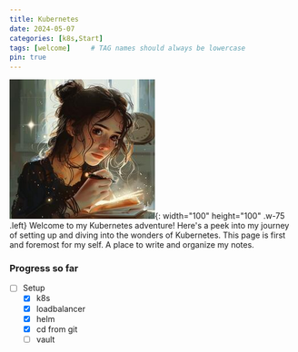 ```yaml
---
title: Kubernetes
date: 2024-05-07
categories: [k8s,Start]
tags: [welcome]     # TAG names should always be lowercase
pin: true
---
```


![Desktop View](img/olivia_notes1.jpeg){: width="100" height="100" .w-75 .left}
Welcome to my Kubernetes adventure! Here's a peek into my journey of setting up and diving into the wonders of Kubernetes. This page is first and foremost for my self. A place to write and organize my notes.

### Progress so far

- [ ] Setup
  - [x] k8s
  - [x] loadbalancer
  - [x] helm
  - [x] cd from git
  - [ ] vault
